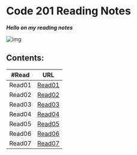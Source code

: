 # Code 201 Reading Notes 

***Hello on my reading notes***

![img](https://cdn1.iconfinder.com/data/icons/popicon-education/256/10-512.png)

## **Contents:**

| #Read     | URL |
| ----------- | ----------- |
| Read01    | [Read01](https://heba1998.github.io/Reading-note-201/Read01)     |
|Read02   |       [Read02](https://heba1998.github.io/Reading-note-201/Read02) |
|Read03   |       [Read03](https://heba1998.github.io/Reading-note-201/Read03) |
|Read04   |       [Read04](https://heba1998.github.io/Reading-note-201/Read04) |
|Read05   |       [Read05](https://heba1998.github.io/Reading-note-201/Read05) |
|Read06   |       [Read06](https://heba1998.github.io/Reading-note-201/Read06) |
|Read07   |       [Read07](https://heba1998.github.io/Reading-note-201/Read07) |
